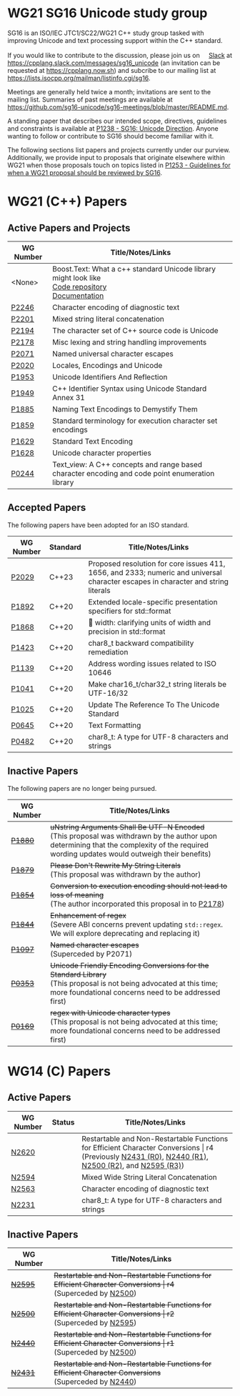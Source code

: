# WG21 SG16 Unicode study group
SG16 is an ISO/IEC JTC1/SC22/WG21 C++ study group tasked with improving Unicode and text processing support within the C++ standard.

If you would like to contribute to the discussion, please join us on [<img src="http://slack.com/favicon.ico" height="16"/>Slack](https://cpplang.slack.com/messages/sg16_unicode) at https://cpplang.slack.com/messages/sg16_unicode
(an invitation can be requested at https://cpplang.now.sh) and subcribe to our mailing list at
https://lists.isocpp.org/mailman/listinfo.cgi/sg16.

Meetings are generally held twice a month; invitations are sent to the mailing list.  Summaries of past meetings are available at https://github.com/sg16-unicode/sg16-meetings/blob/master/README.md.

A standing paper that describes our intended scope, directives, guidelines and constraints is available at [P1238 - SG16: Unicode Direction][P1238].  Anyone wanting to follow or contribute to SG16 should become familiar with it.

The following sections list papers and projects currently under our purview.  Additionally, we provide input to proposals that originate elsewhere within WG21 when those proposals touch on topics listed in [P1253 - Guidelines for when a WG21 proposal should be reviewed by SG16][P1253].

# WG21 (C++) Papers

## Active Papers and Projects

WG Number     | Title/Notes/Links
------------- | -----
\<None\>      | Boost.Text: What a c++ standard Unicode library might look like<br/>[Code repository](https://github.com/tzlaine/text)<br/>[Documentation](https://tzlaine.github.io/text/doc/html/index.html)
[P2246][]     | Character encoding of diagnostic text
[P2201][]     | Mixed string literal concatenation
[P2194][]     | The character set of C++ source code is Unicode
[P2178][]     | Misc lexing and string handling improvements
[P2071][]     | Named universal character escapes
[P2020][]     | Locales, Encodings and Unicode
[P1953][]     | Unicode Identifiers And Reflection
[P1949][]     | C++ Identifier Syntax using Unicode Standard Annex 31
[P1885][]     | Naming Text Encodings to Demystify Them
[P1859][]     | Standard terminology for execution character set encodings
[P1629][]     | Standard Text Encoding
[P1628][]     | Unicode character properties
[P0244][]     | Text\_view: A C++ concepts and range based character encoding and code point enumeration library

## Accepted Papers

The following papers have been adopted for an ISO standard.

WG Number     | Standard    | Title/Notes/Links
------------- | --------    | -----
[P2029][]     | C++23       | Proposed resolution for core issues 411, 1656, and 2333; numeric and universal character escapes in character and string literals
[P1892][]     | C++20       | Extended locale-specific presentation specifiers for std::format
[P1868][]     | C++20       | 🦄 width: clarifying units of width and precision in std::format
[P1423][]     | C++20       | char8\_t backward compatibility remediation
[P1139][]     | C++20       | Address wording issues related to ISO 10646
[P1041][]     | C++20       | Make char16\_t/char32\_t string literals be UTF-16/32
[P1025][]     | C++20       | Update The Reference To The Unicode Standard
[P0645][]     | C++20       | Text Formatting
[P0482][]     | C++20       | char8\_t: A type for UTF-8 characters and strings

## Inactive Papers

The following papers are no longer being pursued.

WG Number     | Title/Notes/Links
------------- | -----
~~[P1880][]~~ | ~~uNstring Arguments Shall Be UTF-N Encoded~~<br/>(This proposal was withdrawn by the author upon determining that the complexity of the required wording updates would outweigh their benefits)
~~[P1879][]~~ | ~~Please Don't Rewrite My String Literals~~<br/>(This proposal was withdrawn by the author)
~~[P1854][]~~ | ~~Conversion to execution encoding should not lead to loss of meaning~~<br/>(The author incorporated this proposal in to [P2178][])
~~[P1844][]~~ | ~~Enhancement of regex~~<br/>(Severe ABI concerns prevent updating `std::regex`.  We will explore deprecating and replacing it)
~~[P1097][]~~ | ~~Named character escapes~~<br/>(Superceded by P2071)
~~[P0353][]~~ | ~~Unicode Friendly Encoding Conversions for the Standard Library~~<br/>(This proposal is not being advocated at this time; more foundational concerns need to be addressed first)
~~[P0169][]~~ | ~~regex with Unicode character types~~<br/>(This proposal is not being advocated at this time; more foundational concerns need to be addressed first)

# WG14 (C) Papers

## Active Papers

WG Number     | Status      | Title/Notes/Links
------------- | ------      | -----
[N2620][]     |             | Restartable and Non-Restartable Functions for Efficient Character Conversions \| r4<br/>(Previously [N2431 (R0)][N2431], [N2440 (R1)][N2440], [N2500 (R2)][N2500], and [N2595 (R3)][N2595])
[N2594][]     |             | Mixed Wide String Literal Concatenation
[N2563][]     |             | Character encoding of diagnostic text
[N2231][]     |             | char8\_t: A type for UTF-8 characters and strings

## Inactive Papers

WG Number     | Title/Notes/Links
------------- | -----
~~[N2595][]~~ | ~~Restartable and Non-Restartable Functions for Efficient Character Conversions \| r4~~<br/>(Superceded by [N2500][])
~~[N2500][]~~ | ~~Restartable and Non-Restartable Functions for Efficient Character Conversions \| r2~~<br/>(Superceded by [N2595][])
~~[N2440][]~~ | ~~Restartable and Non-Restartable Functions for Efficient Character Conversions \| r1~~<br/>(Superceded by [N2500][])
~~[N2431][]~~ | ~~Restartable and Non-Restartable Functions for Efficient Character Conversions~~<br/>(Superceded by [N2440][])

[N2620]: http://www.open-std.org/jtc1/sc22/wg14/www/docs/n2620.htm
[N2595]: http://www.open-std.org/jtc1/sc22/wg14/www/docs/n2595.pdf
[N2594]: http://www.open-std.org/jtc1/sc22/wg14/www/docs/n2594.htm
[N2563]: http://www.open-std.org/jtc1/sc22/wg14/www/docs/n2563.pdf
[N2500]: http://www.open-std.org/jtc1/sc22/wg14/www/docs/n2500.pdf
[N2440]: http://www.open-std.org/jtc1/sc22/wg14/www/docs/n2440.pdf
[N2431]: http://www.open-std.org/jtc1/sc22/wg14/www/docs/n2431.pdf
[N2231]: http://www.open-std.org/jtc1/sc22/wg14/www/docs/n2231.htm
[P2246]: https://wg21.link/p2246
[P2201]: https://wg21.link/p2201
[P2194]: https://wg21.link/p2194
[P2178]: https://wg21.link/p2178
[P2071]: https://wg21.link/p2071
[P2029]: https://wg21.link/p2029
[P2020]: https://wg21.link/p2020
[P1953]: https://wg21.link/p1953
[P1949]: https://wg21.link/p1949
[P1892]: https://wg21.link/p1892
[P1885]: https://wg21.link/p1885
[P1880]: https://wg21.link/p1880
[P1879]: https://wg21.link/p1879
[P1868]: https://wg21.link/p1868
[P1859]: https://wg21.link/p1859
[P1854]: https://wg21.link/p1854
[P1844]: https://wg21.link/p1844
[P1629]: https://wg21.link/p1629
[P1628]: https://wg21.link/p1628
[P1423]: https://wg21.link/p1423
[P1253]: https://wg21.link/p1253
[P1238]: https://wg21.link/p1238
[P1139]: https://wg21.link/p1139
[P1097]: https://wg21.link/p1097
[P1041]: https://wg21.link/p1041
[P1025]: https://wg21.link/p1025
[P0645]: https://wg21.link/p0645
[P0482]: https://wg21.link/p0482
[P0244]: https://wg21.link/p0244
[P0353]: https://wg21.link/p0353
[P0169]: https://wg21.link/p0169
